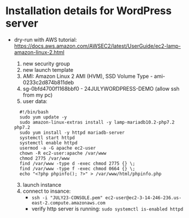 # Installation details for WordPress server
  * dry-run with AWS tutorial: https://docs.aws.amazon.com/AWSEC2/latest/UserGuide/ec2-lamp-amazon-linux-2.html
    1. new security group
    2. new launch template
      1. AMI:  Amazon Linux 2 AMI (HVM), SSD Volume Type - ami-0233c2d874b811deb
      2. sg-0bfd4700f1168bbf0 - 24JULYWORDPRESS-DEMO (allow ssh from my pc)
      3. user data:

      ```
        #!/bin/bash
        sudo yum update -y
        sudo amazon-linux-extras install -y lamp-mariadb10.2-php7.2 php7.2
        sudo yum install -y httpd mariadb-server
        systemctl start httpd
        systemctl enable httpd
        usermod -a -G apache ec2-user
        chown -R ec2-user:apache /var/www
        chmod 2775 /var/www
        find /var/www -type d -exec chmod 2775 {} \;
        find /var/www -type f -exec chmod 0664 {} \;
        echo "<?php phpinfo(); ?>" > /var/www/html/phpinfo.php
      ```
        
    3. launch instance
    4. connect to insance:
        - `ssh -i "JULY23-CONSOLE.pem" ec2-user@ec2-3-14-246-236.us-east-2.compute.amazonaws.com`
        - verify http server is running: `sudo systemctl is-enabled httpd`

